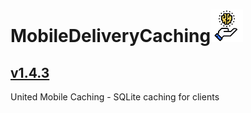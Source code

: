 # MobileDeliveryCaching![MobileDeliveryLogger Nuget Versions (UMDNuget Artifacts)][logo]
## [v1.4.3](https://dev.azure.com/unitedwindowmfg/United%20Mobile%20Delivery/_packaging?_a=package&feed=UMDNuget&package=MobileDeliveryCaching&protocolType=NuGet&version=1.4.1&view=overview)

United Mobile Caching - SQLite caching for clients

[logo]: https://github.com/vergaraunited/Docs/blob/master/imgs/png/caching_icon.png (https://dev.azure.com/unitedwindowmfg/United%20Mobile%20Delivery/_packaging?_a=package&feed=UMDNuget&package=MobileDeliveryCaching&protocolType=NuGet&version=1.4.1&view=versions) 
